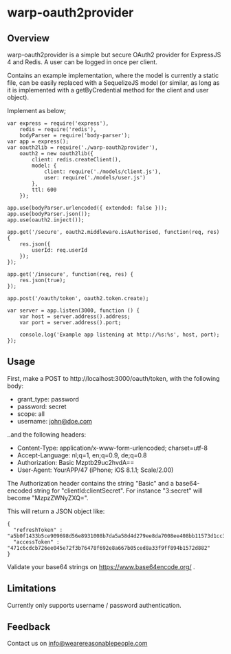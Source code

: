 # warp-oauth2provider

## Overview
warp-oauth2provider is a simple but secure OAuth2 provider for ExpressJS 4 and Redis. A user can be logged in once per client.

Contains an example implementation, where the model is currently a static file, can be easily replaced with a SequelizeJS model (or similar, as long as it is implemented with a getByCredential method for the client and user object).

Implement as below;

	var express = require('express'),
	    redis = require('redis'),
	    bodyParser = require('body-parser');
	var app = express();
	var oauth2lib = require('./warp-oauth2provider'),
	    oauth2 = new oauth2lib({
	        client: redis.createClient(),
	        model: {
	            client: require('./models/client.js'),
	            user: require('./models/user.js')
	        },
	        ttl: 600
	    });

	app.use(bodyParser.urlencoded({ extended: false }));
	app.use(bodyParser.json());
	app.use(oauth2.inject());

	app.get('/secure', oauth2.middleware.isAuthorised, function(req, res) {
	    res.json({
	        userId: req.userId
	    });
	});

	app.get('/insecure', function(req, res) {
	    res.json(true);
	});

	app.post('/oauth/token', oauth2.token.create);

	var server = app.listen(3000, function () {
	    var host = server.address().address;
	    var port = server.address().port;

	    console.log('Example app listening at http://%s:%s', host, port);
	});

## Usage
First, make a POST to http://localhost:3000/oauth/token, with the following body:

- grant_type: password
- password: secret
- scope: all
- username: john@doe.com

..and the following headers:

- Content-Type: application/x-www-form-urlencoded; charset=utf-8
- Accept-Language: nl;q=1, en;q=0.9, de;q=0.8
- Authorization: Basic Mzptb29uc2hvdA==
- User-Agent: YourAPP/47 (iPhone; iOS 8.1.1; Scale/2.00)

The Authorization header contains the string "Basic" and a base64-encoded string for "clientId:clientSecret". For instance "3:secret" will become "MzpzZWNyZXQ=".

This will return a JSON object like:

	{
	  "refreshToken" : "a5b0f1433b5ce909698d56e8931008b7da5a58d4d279ee8da7008ee408bb11573d1cc361f7350478fa9a51862341a97ddac73f4f75a13e3e5a9d797224274876",
	  "accessToken" : "471c6cdcb726ee045e72f3b76478f692e8a667b05ced8a33f9ff894b1572d882"
	}

Validate your base64 strings on https://www.base64encode.org/
.
## Limitations
Currently only supports username / password authentication.

## Feedback
Contact us on info@wearereasonablepeople.com